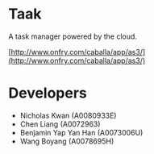 # TaakA task manager powered by the cloud.[http://www.onfry.com/caballa/app/as3/](http://www.onfry.com/caballa/app/as3/)# Developers* Nicholas Kwan (A0080933E)* Chen Liang (A0072963)* Benjamin Yap Yan Han (A0073006U)* Wang Boyang (A0078695H)